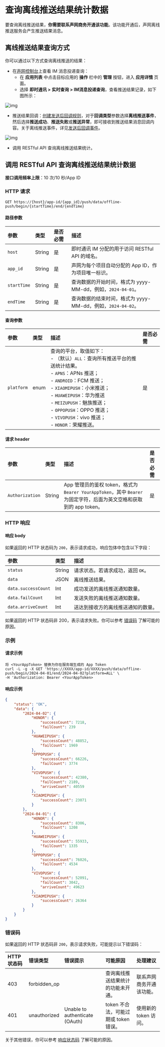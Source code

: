 # 查询离线推送结果统计数据

要查询离线推送结果，**你需要联系声网商务开通该功能**。该功能开通后，声网离线推送服务会产生推送结果消息。

## 离线推送结果查询方式

你可以通过以下方式查询离线推送的结果：

- 在[声网控制台](https://console.shengwang.cn/overview)上查看 IM 消息投递查询：
  - 在 **应用列表** 中点击目标应用的 **操作** 栏中的 **管理** 按钮，进入 **应用详情** 页面。
  - 选择 **即时通讯 > 实时查询 > IM消息投递查询**，查看推送结果记录，如下图所示：

![img](/images/server-side/message_delivery_query.png)

- 推送结果回调：[创建发送后回调规则](/docs/sdk/server-side/callback_postsending.html#发送后回调规则)，对于**回调类型**参数选择**离线推送事件**，然后选择**推送成功**、**推送失败**或**推送异常**，即可接收到推送结果消息回调内容。关于离线推送事件，详见[发送后回调事件](/docs/sdk/server-side/callback_message_send.html)。

![img](/images/server-side/post_callback_push.png)

- 调用 RESTful API 查询离线推送结果统计。

## 调用 RESTful API 查询离线推送结果统计数据

**接口调用频率上限**：10 次/10 秒/App ID

### HTTP 请求

```shell
GET https://{host}/app-id/{app_id}/push/data/offline-push/begin/{startTime}/end/{endTime}
```

#### 路径参数

| 参数       | 类型   | 是否必需 | 描述         |
| :--------- | :----- | :------- | :------------------------- |
| `host`     | String | 是       | 即时通讯 IM 分配的用于访问 RESTful API 的域名。 | 
| `app_id`     | String | 是       | 声网为每个项目自动分配的 App ID，作为项目唯一标识。 | 
| `startTime` | String |  是       | 查询数据的开始时间，格式为 yyyy-MM-dd，例如，`2024-04-01`。 |
| `endTime`   | String |  是       | 查询数据的结束时间，格式为 yyyy-MM-dd，例如，`2024-04-02`。 |

#### 查询参数

| 参数       | 类型 | 描述                                                         | 是否必需 |
| :--------- | :--- | :----------------------------------------------------------- | :------- |
| `platform` | enum | 查询的平台，取值如下：<br/> - （默认）`ALL`：查询所有推送平台的推送统计结果。<br/> - `APNS`：APNs 推送；<br/> - `ANDROID`：FCM 推送；<br/> - `XIAOMIPUSH`：小米推送；<br/> - `HUAWEIPUSH`：华为推送<br/> - `MEIZUPUSH`：魅族推送；<br/> - `OPPOPUSH`：OPPO 推送；<br/> - `VIVOPUSH`：vivo 推送；<br/> - `HONOR`：荣耀推送。| 是       |

#### 请求 header

| 参数            | 类型   | 描述        | 是否必需 |
| :-------------- | :----- | :------------------- | :------- |
| `Authorization` | String | App 管理员的鉴权 token，格式为 `Bearer YourAppToken`，其中 `Bearer` 为固定字符，后面为英文空格和获取到的 app token。 | 是       |

### HTTP 响应

#### 响应 body

如果返回的 HTTP 状态码为 `200`，表示请求成功，响应包体中包含以下字段：

| 参数        | 类型   | 描述                                                         |
| :---------- | :----- | :----------------------------------------------------------- |
| `status`  | String | 请求状态。若请求成功，返回 `OK`。 |
| `data`  | JSON | 离线推送结果。 |
| `data.successCount`  | Int | 成功发送的离线推送通知数量。 |
| `data.failCount`  | Int | 发送失败的离线推送通知数量。 |
| `data.arriveCount`  | Int | 送达到接收方的离线推送通知的数量。 |

如果返回的 HTTP 状态码非 200，表示请求失败。你可以参考 [错误码](#错误码) 了解可能的原因。

### 示例

#### 请求示例

```shell
将 <YourAppToken> 替换为你在服务端生成的 App Token
curl -L -g -X GET 'https://XXXX/app-id/XXXX/push/data/offline-push/begin/2024-04-01/end/2024-04-02?platform=ALL' \
-H 'Authorization: Bearer <YourAppToken>
```

#### 响应示例

```json
{
    "status": "OK",
    "data": {
        "2024-04-02": {
            "HONOR": {
                "successCount": 7218,
                "failCount": 239
            },
            "HUAWEIPUSH": {
                "successCount": 48852,
                "failCount": 1969
            },
            "OPPOPUSH": {
                "successCount": 66226,
                "failCount": 3774
            },
            "VIVOPUSH": {
                "successCount": 42380,
                "failCount": 2189,
                "arriveCount": 40559
            },
            "XIAOMIPUSH": {
                "successCount": 23071
            }
        },
        "2024-04-01": {
            "HONOR": {
                "successCount": 8306,
                "failCount": 1208
            },
            "HUAWEIPUSH": {
                "successCount": 55933,
                "failCount": 1335
            },
            "OPPOPUSH": {
                "successCount": 76026,
                "failCount": 4534
            },
            "VIVOPUSH": {
                "successCount": 52091,
                "failCount": 3042,
                "arriveCount": 49623
            },
            "XIAOMIPUSH": {
                "successCount": 26364
            }
        }
    }
}
```

### 错误码

如果返回的 HTTP 状态码非 `200`，表示请求失败，可能提示以下错误码：

| HTTP 状态码 | 错误类型         | 错误提示       | 可能原因            | 处理建议             |
| :---------- | :--------------- | :------------------ | :-------------- | :--------------- |
| 403         | forbidden_op     |        | 查询离线推送结果统计的功能未开通。                               | 联系声网商务开通该功能。                                     |
| 401         | unauthorized     | Unable to authenticate (OAuth)                               | token 不合法，可能过期或 token 错误。                        | 使用新的 token 访问。                                        |

关于其他错误，你可以参考 [响应状态码](error.html) 了解可能的原因。